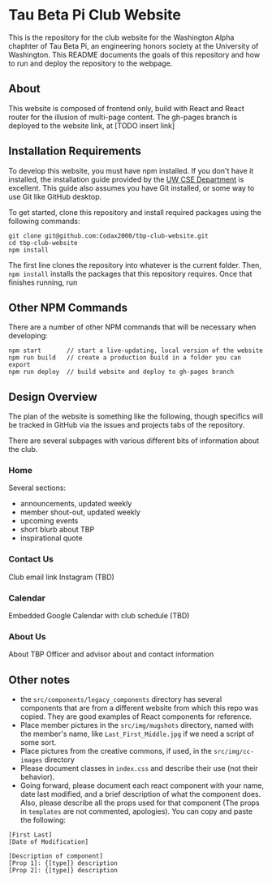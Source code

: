# Tau Beta Pi Club Website

This is the repository for the club website for the Washington Alpha chaphter of Tau Beta Pi, an
engineering honors society at the University of Washington. This README documents
the goals of this repository and how to run and deploy the repository to the webpage.


## About

This website is composed of frontend only, build with React and React router for the illusion of
multi-page content. The gh-pages branch is deployed to the website link, at [TODO insert link]

## Installation Requirements

To develop this website, you must have npm installed. If you don't have it installed, the installation
guide provided by the [UW CSE Department](https://courses.cs.washington.edu/courses/cse154/22sp/resources/setup.html) is excellent. This guide also assumes you have Git installed, or some way to use Git like
GitHub desktop.

To get started, clone this repository and install required packages using the following commands:
```
git clone git@github.com:Codax2000/tbp-club-website.git
cd tbp-club-website
npm install
```
The first line clones the repository into whatever is the current folder. Then, `npm install` installs
the packages that this repository requires. Once that finishes running, run

## Other NPM Commands

There are a number of other NPM commands that will be necessary when developing:
```{java}
npm start       // start a live-updating, local version of the website
npm run build   // create a production build in a folder you can export
npm run deploy  // build website and deploy to gh-pages branch
```

## Design Overview

The plan of the website is something like the following, though specifics will be tracked in GitHub
via the issues and projects tabs of the repository.

There are several subpages with various different bits of information about the club.

### Home
Several sections:
 - announcements, updated weekly
 - member shout-out, updated weekly
 - upcoming events
 - short blurb about TBP
 - inspirational quote

### Contact Us
Club email link
Instagram (TBD)

### Calendar
Embedded Google Calendar with club schedule (TBD)

### About Us
About TBP
Officer and advisor about and contact information

## Other notes
 - the `src/components/legacy_components` directory has several components that are from a different website from which this repo was copied. They are good examples of React components for reference.
 - Place member pictures in the `src/img/mugshots` directory, named with the member's name, like `Last_First_Middle.jpg` if we need a script of some sort.
 - Place pictures from the creative commons, if used, in the `src/img/cc-images` directory
 - Please document classes in `index.css` and describe their use (not their behavior).
 - Going forward, please document each react component with your name, date last modified, and a brief description of what the component does. Also, please describe all the props used for that component (The props in `templates` are not commented, apologies). You can copy and paste the following:
  ```
[First Last]
[Date of Modification]

[Description of component]
[Prop 1]: {[type]} description
[Prop 2]: {[type]} description
  ```